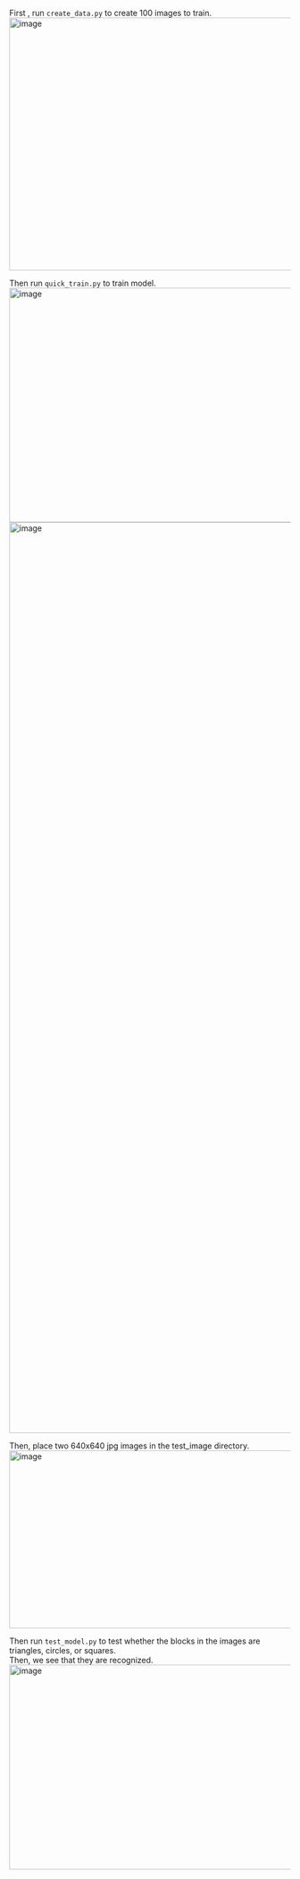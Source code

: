 
First , run  `create_data.py` to create 100 images to train.
<img width="895" height="452" alt="image" src="https://github.com/user-attachments/assets/6bf41f41-838f-4f14-89f8-eb64c2f6736e" />

Then run `quick_train.py` to train model.
<img width="940" height="419" alt="image" src="https://github.com/user-attachments/assets/41c19679-6035-47b7-a7e2-9ec4e7f7498a" />
<img width="2000" height="1628" alt="image" src="https://github.com/user-attachments/assets/c6f15795-55da-4ef2-8b3e-88801250732c" />


Then, place two 640x640 jpg images in the test_image directory.     
<img width="696" height="318" alt="image" src="https://github.com/user-attachments/assets/79c88f79-833c-47d8-913d-1e3ef7c17a42" />

Then run `test_model.py` to test whether the blocks in the images are triangles, circles, or squares.      
Then, we see that they are recognized.       
<img width="940" height="366" alt="image" src="https://github.com/user-attachments/assets/7aaf1955-2e6b-48ae-b444-3d0b7a1d11b5" />


